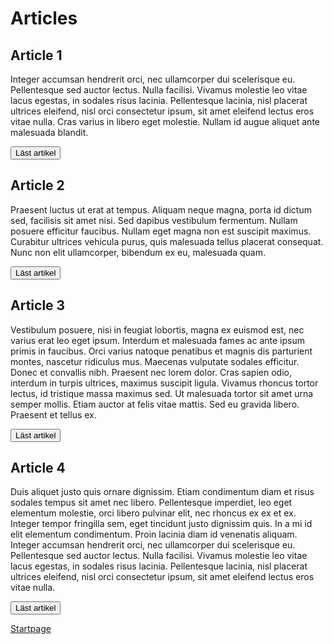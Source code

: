 <style>
  #artikel1, #artikel2, #artikel3, #artikel4 {
    backgroundcolor: #FFF;
  }
  </style>
# Articles

## Article 1
Integer accumsan hendrerit orci, nec ullamcorper dui scelerisque eu. Pellentesque sed auctor lectus. Nulla facilisi. Vivamus molestie leo vitae lacus egestas, in sodales risus lacinia. Pellentesque lacinia, nisl placerat ultrices eleifend, nisl orci consectetur ipsum, sit amet eleifend lectus eros vitae nulla. Cras varius in libero eget molestie. Nullam id augue aliquet ante malesuada blandit.

<button id="article1">Läst artikel</button>

## Article 2
Praesent luctus ut erat at tempus. Aliquam neque magna, porta id dictum sed, facilisis sit amet nisi. Sed dapibus vestibulum fermentum. Nullam posuere efficitur faucibus. Nullam eget magna non est suscipit maximus. Curabitur ultrices vehicula purus, quis malesuada tellus placerat consequat. Nunc non elit ullamcorper, bibendum ex eu, malesuada quam.

<button id="article2">Läst artikel</button>

## Article 3
Vestibulum posuere, nisi in feugiat lobortis, magna ex euismod est, nec varius erat leo eget ipsum. Interdum et malesuada fames ac ante ipsum primis in faucibus. Orci varius natoque penatibus et magnis dis parturient montes, nascetur ridiculus mus. Maecenas vulputate sodales efficitur. Donec et convallis nibh. Praesent nec lorem dolor. Cras sapien odio, interdum in turpis ultrices, maximus suscipit ligula. Vivamus rhoncus tortor lectus, id tristique massa maximus sed. Ut malesuada tortor sit amet urna semper mollis. Etiam auctor at felis vitae mattis. Sed eu gravida libero. Praesent et tellus ex.

<button id="article3">Läst artikel</button>

## Article 4
Duis aliquet justo quis ornare dignissim. Etiam condimentum diam et risus sodales tempus sit amet nec libero. Pellentesque imperdiet, leo eget elementum molestie, orci libero pulvinar elit, nec rhoncus ex ex et ex. Integer tempor fringilla sem, eget tincidunt justo dignissim quis. In a mi id elit elementum condimentum. Proin lacinia diam id venenatis aliquam. Integer accumsan hendrerit orci, nec ullamcorper dui scelerisque eu. Pellentesque sed auctor lectus. Nulla facilisi. Vivamus molestie leo vitae lacus egestas, in sodales risus lacinia. Pellentesque lacinia, nisl placerat ultrices eleifend, nisl orci consectetur ipsum, sit amet eleifend lectus eros vitae nulla.

<button id="article4">Läst artikel</button>



[Startpage](/README)
